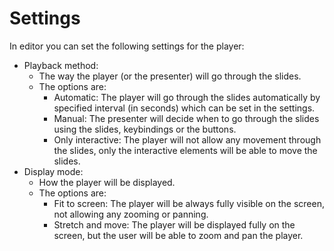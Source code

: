 # Settings

In editor you can set the following settings for the player:

- Playback method:
  - The way the player (or the presenter) will go through the slides.
  - The options are:
    - Automatic: The player will go through the slides automatically by specified interval (in seconds) which can be set in the settings.
    - Manual: The presenter will decide when to go through the slides using the slides, keybindings or the buttons.
    - Only interactive: The player will not allow any movement through the slides, only the interactive elements will be able to move the slides.
- Display mode:
  - How the player will be displayed.
  - The options are:
    - Fit to screen: The player will be always fully visible on the screen, not allowing any zooming or panning.
    - Stretch and move: The player will be displayed fully on the screen, but the user will be able to zoom and pan the player.